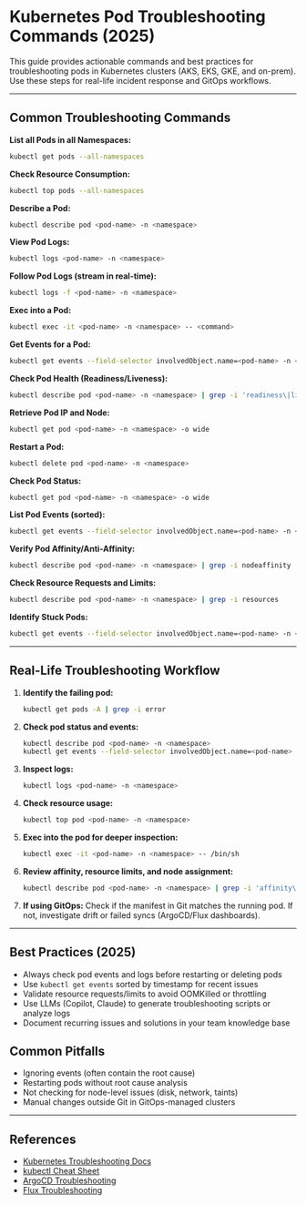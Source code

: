 # Kubernetes Pod Troubleshooting Commands (2025)

This guide provides actionable commands and best practices for troubleshooting pods in Kubernetes clusters (AKS, EKS, GKE, and on-prem). Use these steps for real-life incident response and GitOps workflows.

---

## Common Troubleshooting Commands

**List all Pods in all Namespaces:**
```sh
kubectl get pods --all-namespaces
```

**Check Resource Consumption:**
```sh
kubectl top pods --all-namespaces
```

**Describe a Pod:**
```sh
kubectl describe pod <pod-name> -n <namespace>
```

**View Pod Logs:**
```sh
kubectl logs <pod-name> -n <namespace>
```

**Follow Pod Logs (stream in real-time):**
```sh
kubectl logs -f <pod-name> -n <namespace>
```

**Exec into a Pod:**
```sh
kubectl exec -it <pod-name> -n <namespace> -- <command>
```

**Get Events for a Pod:**
```sh
kubectl get events --field-selector involvedObject.name=<pod-name> -n <namespace>
```

**Check Pod Health (Readiness/Liveness):**
```sh
kubectl describe pod <pod-name> -n <namespace> | grep -i 'readiness\|liveness\|conditions'
```

**Retrieve Pod IP and Node:**
```sh
kubectl get pod <pod-name> -n <namespace> -o wide
```

**Restart a Pod:**
```sh
kubectl delete pod <pod-name> -n <namespace>
```

**Check Pod Status:**
```sh
kubectl get pod <pod-name> -n <namespace> -o wide
```

**List Pod Events (sorted):**
```sh
kubectl get events --field-selector involvedObject.name=<pod-name> -n <namespace> --sort-by='.metadata.creationTimestamp'
```

**Verify Pod Affinity/Anti-Affinity:**
```sh
kubectl describe pod <pod-name> -n <namespace> | grep -i nodeaffinity
```

**Check Resource Requests and Limits:**
```sh
kubectl describe pod <pod-name> -n <namespace> | grep -i resources
```

**Identify Stuck Pods:**
```sh
kubectl get events --field-selector involvedObject.name=<pod-name> -n <namespace> --sort-by='.metadata.creationTimestamp' | tail -n 1
```

---

## Real-Life Troubleshooting Workflow
1. **Identify the failing pod:**
   ```sh
   kubectl get pods -A | grep -i error
   ```
2. **Check pod status and events:**
   ```sh
   kubectl describe pod <pod-name> -n <namespace>
   kubectl get events --field-selector involvedObject.name=<pod-name> -n <namespace>
   ```
3. **Inspect logs:**
   ```sh
   kubectl logs <pod-name> -n <namespace>
   ```
4. **Check resource usage:**
   ```sh
   kubectl top pod <pod-name> -n <namespace>
   ```
5. **Exec into the pod for deeper inspection:**
   ```sh
   kubectl exec -it <pod-name> -n <namespace> -- /bin/sh
   ```
6. **Review affinity, resource limits, and node assignment:**
   ```sh
   kubectl describe pod <pod-name> -n <namespace> | grep -i 'affinity\|resources\|node'
   ```
7. **If using GitOps:** Check if the manifest in Git matches the running pod. If not, investigate drift or failed syncs (ArgoCD/Flux dashboards).

---

## Best Practices (2025)
- Always check pod events and logs before restarting or deleting pods
- Use `kubectl get events` sorted by timestamp for recent issues
- Validate resource requests/limits to avoid OOMKilled or throttling
- Use LLMs (Copilot, Claude) to generate troubleshooting scripts or analyze logs
- Document recurring issues and solutions in your team knowledge base

## Common Pitfalls
- Ignoring events (often contain the root cause)
- Restarting pods without root cause analysis
- Not checking for node-level issues (disk, network, taints)
- Manual changes outside Git in GitOps-managed clusters

---

## References
- [Kubernetes Troubleshooting Docs](https://kubernetes.io/docs/tasks/debug/)
- [kubectl Cheat Sheet](https://kubernetes.io/docs/reference/kubectl/cheatsheet/)
- [ArgoCD Troubleshooting](https://argo-cd.readthedocs.io/en/stable/operator-manual/troubleshooting/)
- [Flux Troubleshooting](https://fluxcd.io/docs/faq/)
